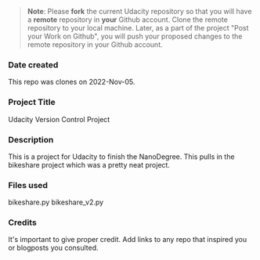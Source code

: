 >**Note**: Please **fork** the current Udacity repository so that you will have a **remote** repository in **your** Github account. Clone the remote repository to your local machine. Later, as a part of the project "Post your Work on Github", you will push your proposed changes to the remote repository in your Github account.

### Date created
This repo was clones on 2022-Nov-05.

### Project Title
Udacity Version Control Project

### Description
This is a project for Udacity to finish the NanoDegree.
This pulls in the bikeshare project which was a pretty neat project.

### Files used
bikeshare.py
bikeshare_v2.py

### Credits
It's important to give proper credit. Add links to any repo that inspired you or blogposts you consulted.

